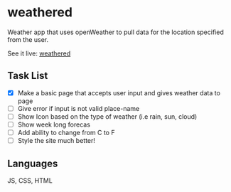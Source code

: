 weathered
=========
Weather app that uses openWeather to pull data for the location specified from the user.

See it live:
[weathered](https://thenuggitman.github.io/weathered/)


Task List
---------
- [X] Make a basic page that accepts user input and gives weather data to page
- [ ] Give error if input is not valid place-name
- [ ] Show Icon based on the type of weather (i.e rain, sun, cloud) 
- [ ] Show week long forecas
- [ ] Add ability to change from C to F
- [ ] Style the site much better!

Languages
---------
JS, CSS, HTML

